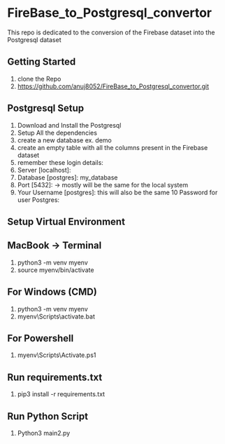 # FireBase_to_Postgresql_convertor
This repo is dedicated to the conversion of the Firebase dataset into the Postgresql dataset

## Getting Started

1. clone the Repo
2. https://github.com/anuj8052/FireBase_to_Postgresql_convertor.git

## Postgresql Setup
1. Download and Install the Postgresql
2. Setup All the dependencies
3. create a new database ex. demo
4. create an empty table with all the columns present in the Firebase dataset
5. remember these login details:
6. Server [localhost]: 
7. Database [postgres]: my_database
8. Port [5432]: -> mostly will be the same for the local system
9. Your Username [postgres]: this will also be the same
10 Password for user Postgres: 

## Setup Virtual Environment
  ## MacBook -> Terminal
  1. python3 -m venv myenv
  2. source myenv/bin/activate

  ## For Windows (CMD)
  1. python3 -m venv myenv
  2. myenv\Scripts\activate.bat

  ## For Powershell
  1. myenv\Scripts\Activate.ps1

## Run requirements.txt
1. pip3 install -r requirements.txt

## Run Python Script
1. Python3 main2.py

   


